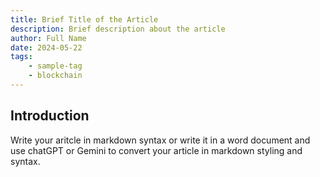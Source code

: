 ```yaml
---
title: Brief Title of the Article
description: Brief description about the article
author: Full Name
date: 2024-05-22
tags:
    - sample-tag
    - blockchain
---
```


## Introduction

Write your aritcle in markdown syntax or write it in a word document and use chatGPT or Gemini to convert your article in markdown styling and syntax.